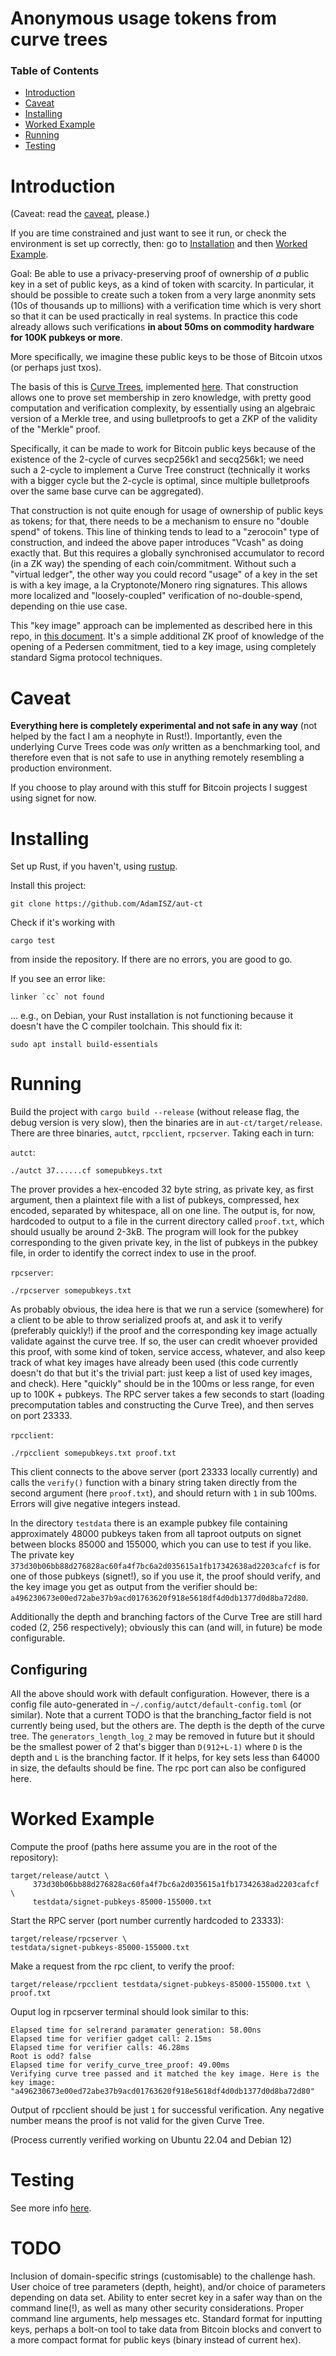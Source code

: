 Anonymous usage tokens from curve trees
=====

### Table of Contents
* [Introduction](#introduction)
* [Caveat](#caveat)
* [Installing](#installing)
* [Worked Example](#worked-example)
* [Running](#running)
* [Testing](#testing)

# Introduction

(Caveat: read the [caveat](#caveat), please.)

If you are time constrained and just want to see it run, or check the environment is set up correctly, then: go to [Installation](#installing) and then [Worked Example](#worked-example).

Goal: Be able to use a privacy-preserving proof of ownership of *a* public key in a set of public keys, as a kind of token with scarcity. In particular, it should be possible to create such a token from a very large anonmity sets (10s of thousands up to millions) with a verification time which is very short so that it can be used practically in real systems. In practice this code already allows such verifications **in about 50ms on commodity hardware for 100K pubkeys or more**.

More specifically, we imagine these public keys to be those of Bitcoin utxos (or perhaps just txos).

The basis of this is [Curve Trees](https://eprint.iacr.org/2022/756), implemented [here](https://github.com/simonkamp/curve-trees/tree/main). That construction allows one to prove set membership in zero knowledge, with pretty good computation and verification complexity, by essentially using an algebraic version of a Merkle tree, and using bulletproofs to get a ZKP of the validity of the "Merkle" proof.

Specifically, it can be made to work for Bitcoin public keys because of the existence of the 2-cycle of curves secp256k1 and secq256k1; we need such a 2-cycle to implement a Curve Tree construct (technically it works with a bigger cycle but the 2-cycle is optimal, since multiple bulletproofs over the same base curve can be aggregated).

That construction is not quite enough for usage of ownership of public keys as tokens; for that, there needs to be a mechanism to ensure no "double spend" of tokens. This line of thinking tends to lead to a "zerocoin" type of construction, and indeed the above paper introduces "Vcash" as doing exactly that. But this requires a globally synchronised accumulator to record (in a ZK way) the spending of each coin/commitment. Without such a "virtual ledger", the other way you could record "usage" of a key in the set is with a key image, a la Cryptonote/Monero ring signatures. This allows more localized and "loosely-coupled" verification of no-double-spend, depending on thie use case.

This "key image" approach can be implemented as described here in this repo, in [this document](./aut-ct.pdf). It's a simple additional ZK proof of knowledge of the opening of a Pedersen commitment, tied to a key image, using completely standard Sigma protocol techniques.

# Caveat

**Everything here is completely experimental and not safe in any way** (not helped by the fact I am a neophyte in Rust!). Importantly, even the underlying Curve Trees code was *only* written as a benchmarking tool, and therefore even that is not safe to use in anything remotely resembling a production environment.

If you choose to play around with this stuff for Bitcoin projects I suggest using signet for now.

# Installing

Set up Rust, if you haven't, using [rustup](https://rustup.rs/).

Install this project:

```
git clone https://github.com/AdamISZ/aut-ct
```

Check if it's working with

```
cargo test
```

from inside the repository. If there are no errors, you are good to go.

If you see an error like:

```
linker `cc` not found
```

... e.g., on Debian, your Rust installation is not functioning because it doesn't have the C compiler toolchain. This should fix it:

```
sudo apt install build-essentials
```

# Running

Build the project with `cargo build --release` (without release flag, the debug version is very slow), then the binaries are in `aut-ct/target/release`. There are three binaries, `autct`, `rpcclient`, `rpcserver`. Taking each in turn:

`autct`:

```
./autct 37......cf somepubkeys.txt
```

The prover provides a hex-encoded 32 byte string, as private key, as first argument, then a plaintext file with a list of pubkeys, compressed, hex encoded, separated by whitespace, all on one line. The output is, for now, hardcoded to output to a file in the current directory called `proof.txt`, which should usually be around 2-3kB. The program will look for the pubkey corresponding to the given private key, in the list of pubkeys in the pubkey file, in order to identify the correct index to use in the proof.

`rpcserver`:

```
./rpcserver somepubkeys.txt
```

As probably obvious, the idea here is that we run a service (somewhere) for a client to be able to throw serialized proofs at, and ask it to verify (preferably quickly!) if the proof and the corresponding key image actually validate against the curve tree. If so, the user can credit whoever provided this proof, with some kind of token, service access, whatever, and also keep track of what key images have already been used (this code currently doesn't do that but it's the trivial part: just keep a list of used key images, and check). Here "quickly" should be in the 100ms or less range, for even up to 100K + pubkeys. The RPC server takes a few seconds to start (loading precomputation tables and constructing the Curve Tree), and then serves on port 23333.

`rpcclient`:

```
./rpcclient somepubkeys.txt proof.txt
```

This client connects to the above server (port 23333 locally currently) and calls the `verify()` function with a binary string taken directly from the second argument (here `proof.txt`), and should return with `1` in sub 100ms. Errors will give negative integers instead.

In the directory `testdata` there is an example pubkey file containing approximately 48000 pubkeys taken from all taproot outputs on signet between blocks 85000 and 155000, which you can use to test if you like. The private key `373d30b06bb88d276828ac60fa4f7bc6a2d035615a1fb17342638ad2203cafcf` is for one of those pubkeys (signet!), so if you use it, the proof should verify, and the key image you get as output from the verifier should be: `a496230673e00ed72abe37b9acd01763620f918e5618df4d0db1377d0d8ba72d80`. 

Additionally the depth and branching factors of the Curve Tree are still hard coded (2, 256 respectively); obviously this can (and will, in future) be mode configurable.

## Configuring

All the above should work with default configuration. However, there is a config file auto-generated in `~/.config/autct/default-config.toml` (or similar). Note that a current TODO is that the branching_factor field is not currently being used, but the others are. The depth is the depth of the curve tree. The `generators_length_log_2` may be removed in future but it should be the smallest power of 2 that's bigger than `D(912+L-1)` where `D` is the depth and `L` is the branching factor. If it helps, for key sets less than 64000 in size, the defaults should be fine. The rpc port can also be configured here.

# Worked Example

Compute the proof (paths here assume you are in the root of the repository):

```
target/release/autct \
     373d30b06bb88d276828ac60fa4f7bc6a2d035615a1fb17342638ad2203cafcf \
     testdata/signet-pubkeys-85000-155000.txt
```

Start the RPC server (port number currently hardcoded to 23333):

```
target/release/rpcserver \
testdata/signet-pubkeys-85000-155000.txt
```

Make a request from the rpc client, to verify the proof:

```
target/release/rpcclient testdata/signet-pubkeys-85000-155000.txt \
proof.txt
```

Ouput log in rpcserver terminal should look similar to this:

```
Elapsed time for selrerand paramater generation: 58.00ns
Elapsed time for verifier gadget call: 2.15ms
Elapsed time for verifier calls: 46.28ms
Root is odd? false
Elapsed time for verify_curve_tree_proof: 49.00ms
Verifying curve tree passed and it matched the key image. Here is the key image: "a496230673e00ed72abe37b9acd01763620f918e5618df4d0db1377d0d8ba72d80"
```

Output of rpcclient should be just `1` for successful verification. Any negative number means the proof is not valid for the given Curve Tree.

(Process currently verified working on Ubuntu 22.04 and Debian 12)

# Testing

See more info [here](./testdata/README.md). 

# TODO

Inclusion of domain-specific strings (customisable) to the challenge hash. User choice of tree parameters (depth, height), and/or choice of parameters depending on data set. Ability to enter secret key in a safer way than on the command line(!), as well as many other security considerations. Proper command line arguments, help messages etc. Standard format for inputting keys, perhaps a bolt-on tool to take data from Bitcoin blocks and convert to a more compact format for public keys (binary instead of current hex).
